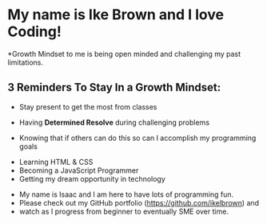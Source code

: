 # My name is Ike Brown and I love Coding!

*Growth Mindset to me is being open minded and challenging my past limitations.

## 3 Reminders To Stay In a Growth Mindset:

* Stay present to get the most from classes

* Having **Determined Resolve** during challenging problems 

* Knowing that if others can do this so can I accomplish my programming goals
- Learning HTML & CSS
- Becoming a JavaScript Programmer
- Getting my dream opportunity in technology


* My name is Isaac and I am here to have lots of programming fun. 
* Please check out my GitHub portfolio (https://github.com/ikelbrown) and 
* watch as I progress from beginner to eventually SME over time. 
